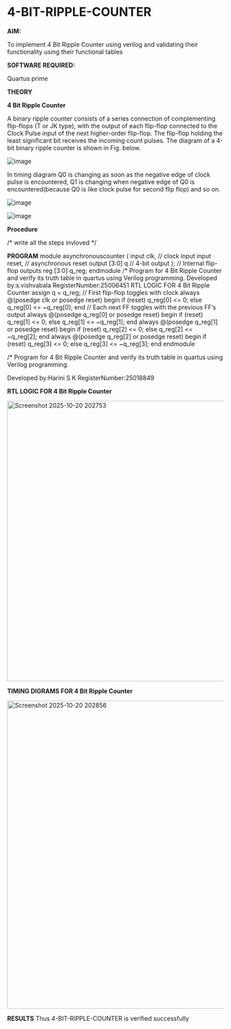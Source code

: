 # 4-BIT-RIPPLE-COUNTER

**AIM:**

To implement  4 Bit Ripple Counter using verilog and validating their functionality using their functional tables

**SOFTWARE REQUIRED:**

Quartus prime

**THEORY**

**4 Bit Ripple Counter**

A binary ripple counter consists of a series connection of complementing flip-flops (T or JK type), with the output of each flip-flop connected to the Clock Pulse input of the next higher-order flip-flop. The flip-flop holding the least significant bit receives the incoming count pulses. The diagram of a 4-bit binary ripple counter is shown in Fig. below.

![image](https://github.com/naavaneetha/4-BIT-RIPPLE-COUNTER/assets/154305477/cb4b74d4-31ab-4359-95d0-d22e67daba13)

In timing diagram Q0 is changing as soon as the negative edge of clock pulse is encountered, Q1 is changing when negative edge of Q0 is encountered(because Q0 is like clock pulse for second flip flop) and so on.

![image](https://github.com/naavaneetha/4-BIT-RIPPLE-COUNTER/assets/154305477/a573a7d6-014e-4e54-93e6-e2ac9530960b)

![image](https://github.com/naavaneetha/4-BIT-RIPPLE-COUNTER/assets/154305477/85e1958a-2fc1-49bb-9a9f-d58ccbf3663c)

**Procedure**

/* write all the steps invloved */

**PROGRAM**
module asynchronouscounter ( input clk, // clock input input reset, // asynchronous
 reset output [3:0] q // 4-bit output ); // Internal flip-flop outputs reg [3:0] q_reg;
 endmodule
 /* Program for 4 Bit Ripple Counter and verify its truth table in quartus using Verilog
 programming.
 Developed by:s.vishvabala RegisterNumber:25006451
 RTL LOGIC FOR 4 Bit Ripple Counter
 assign q = q_reg;
 // First flip-flop toggles with clock
 always @(posedge clk or posedge reset) begin
    if (reset)
        q_reg[0] <= 0;
    else
        q_reg[0] <= ~q_reg[0];
 end
 // Each next FF toggles with the previous FF’s output
 always @(posedge q_reg[0] or posedge reset) begin
    if (reset)
        q_reg[1] <= 0;
    else
        q_reg[1] <= ~q_reg[1];
 end
 always @(posedge q_reg[1] or posedge reset) begin
    if (reset)
        q_reg[2] <= 0;
    else
        q_reg[2] <= ~q_reg[2];
 end
 always @(posedge q_reg[2] or posedge reset) begin
    if (reset)
        q_reg[3] <= 0;
    else
        q_reg[3] <= ~q_reg[3];
        end
        endmodule


/* Program for 4 Bit Ripple Counter and verify its truth table in quartus using Verilog programming.

 Developed by:Harini S K
 RegisterNumber:25018849


**RTL LOGIC FOR 4 Bit Ripple Counter**



<img width="560" height="651" alt="Screenshot 2025-10-20 202753" src="https://github.com/user-attachments/assets/df07818c-1c43-4ccd-939a-4ad54cc9694e" />




**TIMING DIGRAMS FOR 4 Bit Ripple Counter**

<img width="1141" height="715" alt="Screenshot 2025-10-20 202856" src="https://github.com/user-attachments/assets/faa9b93b-140f-42a4-bfe2-b291f29c028a" />





**RESULTS**
Thus 4-BIT-RIPPLE-COUNTER is verified successfully
